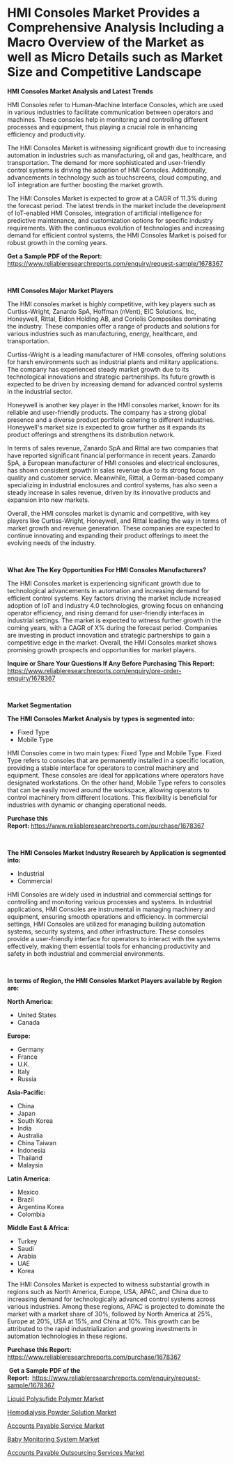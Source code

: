 <p><h1>HMI Consoles Market Provides a Comprehensive Analysis Including a Macro Overview of the Market as well as Micro Details such as Market Size and Competitive Landscape</h1></p><p><strong>HMI Consoles Market Analysis and Latest Trends</strong></p>
<p><p>HMI Consoles refer to Human-Machine Interface Consoles, which are used in various industries to facilitate communication between operators and machines. These consoles help in monitoring and controlling different processes and equipment, thus playing a crucial role in enhancing efficiency and productivity.</p><p>The HMI Consoles Market is witnessing significant growth due to increasing automation in industries such as manufacturing, oil and gas, healthcare, and transportation. The demand for more sophisticated and user-friendly control systems is driving the adoption of HMI Consoles. Additionally, advancements in technology such as touchscreens, cloud computing, and IoT integration are further boosting the market growth.</p><p>The HMI Consoles Market is expected to grow at a CAGR of 11.3% during the forecast period. The latest trends in the market include the development of IoT-enabled HMI Consoles, integration of artificial intelligence for predictive maintenance, and customization options for specific industry requirements. With the continuous evolution of technologies and increasing demand for efficient control systems, the HMI Consoles Market is poised for robust growth in the coming years.</p></p>
<p><strong>Get a Sample PDF of the Report:&nbsp;</strong> <a href="https://www.reliableresearchreports.com/enquiry/request-sample/1678367">https://www.reliableresearchreports.com/enquiry/request-sample/1678367</a></p>
<p>&nbsp;</p>
<p><strong>HMI Consoles Major Market Players</strong></p>
<p><p>The HMI consoles market is highly competitive, with key players such as Curtiss-Wright, Zanardo SpA, Hoffman (nVent), EIC Solutions, Inc, Honeywell, Rittal, Eldon Holding AB, and Coriolis Composites dominating the industry. These companies offer a range of products and solutions for various industries such as manufacturing, energy, healthcare, and transportation.</p><p>Curtiss-Wright is a leading manufacturer of HMI consoles, offering solutions for harsh environments such as industrial plants and military applications. The company has experienced steady market growth due to its technological innovations and strategic partnerships. Its future growth is expected to be driven by increasing demand for advanced control systems in the industrial sector.</p><p>Honeywell is another key player in the HMI consoles market, known for its reliable and user-friendly products. The company has a strong global presence and a diverse product portfolio catering to different industries. Honeywell's market size is expected to grow further as it expands its product offerings and strengthens its distribution network.</p><p>In terms of sales revenue, Zanardo SpA and Rittal are two companies that have reported significant financial performance in recent years. Zanardo SpA, a European manufacturer of HMI consoles and electrical enclosures, has shown consistent growth in sales revenue due to its strong focus on quality and customer service. Meanwhile, Rittal, a German-based company specializing in industrial enclosures and control systems, has also seen a steady increase in sales revenue, driven by its innovative products and expansion into new markets.</p><p>Overall, the HMI consoles market is dynamic and competitive, with key players like Curtiss-Wright, Honeywell, and Rittal leading the way in terms of market growth and revenue generation. These companies are expected to continue innovating and expanding their product offerings to meet the evolving needs of the industry.</p></p>
<p>&nbsp;</p>
<p><strong>What Are The Key Opportunities For HMI Consoles Manufacturers?</strong></p>
<p><p>The HMI Consoles market is experiencing significant growth due to technological advancements in automation and increasing demand for efficient control systems. Key factors driving the market include increased adoption of IoT and Industry 4.0 technologies, growing focus on enhancing operator efficiency, and rising demand for user-friendly interfaces in industrial settings. The market is expected to witness further growth in the coming years, with a CAGR of X% during the forecast period. Companies are investing in product innovation and strategic partnerships to gain a competitive edge in the market. Overall, the HMI Consoles market shows promising growth prospects and opportunities for market players.</p></p>
<p><strong>Inquire or Share Your Questions If Any Before Purchasing This Report:</strong> <a href="https://www.reliableresearchreports.com/enquiry/pre-order-enquiry/1678367">https://www.reliableresearchreports.com/enquiry/pre-order-enquiry/1678367</a></p>
<p>&nbsp;</p>
<p><strong>Market Segmentation</strong></p>
<p><strong>The HMI Consoles Market Analysis by types is segmented into:</strong></p>
<p><ul><li>Fixed Type</li><li>Mobile Type</li></ul></p>
<p><p>HMI Consoles come in two main types: Fixed Type and Mobile Type. Fixed Type refers to consoles that are permanently installed in a specific location, providing a stable interface for operators to control machinery and equipment. These consoles are ideal for applications where operators have designated workstations. On the other hand, Mobile Type refers to consoles that can be easily moved around the workspace, allowing operators to control machinery from different locations. This flexibility is beneficial for industries with dynamic or changing operational needs.</p></p>
<p><strong>Purchase this Report:&nbsp;</strong><a href="https://www.reliableresearchreports.com/purchase/1678367">https://www.reliableresearchreports.com/purchase/1678367</a></p>
<p>&nbsp;</p>
<p><strong>The HMI Consoles Market Industry Research by Application is segmented into:</strong></p>
<p><ul><li>Industrial</li><li>Commercial</li></ul></p>
<p><p>HMI Consoles are widely used in industrial and commercial settings for controlling and monitoring various processes and systems. In industrial applications, HMI Consoles are instrumental in managing machinery and equipment, ensuring smooth operations and efficiency. In commercial settings, HMI Consoles are utilized for managing building automation systems, security systems, and other infrastructure. These consoles provide a user-friendly interface for operators to interact with the systems effectively, making them essential tools for enhancing productivity and safety in both industrial and commercial environments.</p></p>
<p>&nbsp;</p>
<p><strong>In terms of Region, the HMI Consoles Market Players available by Region are:</strong></p>
<p>
    <p> <strong> North America: </strong>
        <ul>
            <li>United States</li>
            <li>Canada</li>
        </ul>
        </p> 
    <p> <strong> Europe: </strong>
        <ul>
            <li>Germany</li>
            <li>France</li>
            <li>U.K.</li>
            <li>Italy</li>
            <li>Russia</li>
        </ul>
        </p> 
    <p> <strong> Asia-Pacific: </strong>
        <ul>
            <li>China</li>
            <li>Japan</li>
            <li>South Korea</li>
            <li>India</li>
            <li>Australia</li>
            <li>China Taiwan</li>
            <li>Indonesia</li>
            <li>Thailand</li>
            <li>Malaysia</li>
        </ul>
        </p> 
    <p> <strong> Latin America: </strong>
        <ul>
            <li>Mexico</li>
            <li>Brazil</li>
            <li>Argentina Korea</li>
            <li>Colombia</li>
        </ul>
        </p> 
    <p> <strong> Middle East & Africa: </strong>
        <ul>
            <li>Turkey</li>
            <li>Saudi</li>
            <li>Arabia</li>
            <li>UAE</li>
            <li>Korea</li>
        </ul>
    </p>
    </p>
<p><p>The HMI Consoles Market is expected to witness substantial growth in regions such as North America, Europe, USA, APAC, and China due to increasing demand for technologically advanced control systems across various industries. Among these regions, APAC is projected to dominate the market with a market share of 30%, followed by North America at 25%, Europe at 20%, USA at 15%, and China at 10%. This growth can be attributed to the rapid industrialization and growing investments in automation technologies in these regions.</p></p>
<p><strong>Purchase this Report: </strong><a href="https://www.reliableresearchreports.com/purchase/1678367">https://www.reliableresearchreports.com/purchase/1678367</a></p>
<p>&nbsp;<strong>Get a Sample PDF of the Report:&nbsp;&nbsp;</strong><a href="https://www.reliableresearchreports.com/enquiry/request-sample/1678367">https://www.reliableresearchreports.com/enquiry/request-sample/1678367</a></p>
<p><strong></strong></p>
<p><p><a href="https://github.com/Airanohannonzb68e5pb53oc1/Market-Research-Report-List-1/blob/main/liquid-polysufide-polymer-market.md">Liquid Polysufide Polymer Market</a></p><p><a href="https://issuu.com/reportprime-2/docs/hemodialysis-powder-solution-market-size-2030.pptx">Hemodialysis Powder Solution Market</a></p><p><a href="https://medium.com/@stephenstevens11/accounts-payable-service-market-comprehensive-assessment-by-type-application-and-geography-97ba56f4acfd">Accounts Payable Service Market</a></p><p><a href="https://issuu.com/reportprime-2/docs/baby-monitoring-system-market-size-2030.pptx">Baby Monitoring System Market</a></p><p><a href="https://medium.com/@stephenstevens11/accounts-payable-outsourcing-services-market-size-market-outlook-and-market-forecast-2024-to-b702ce199944">Accounts Payable Outsourcing Services Market</a></p></p>